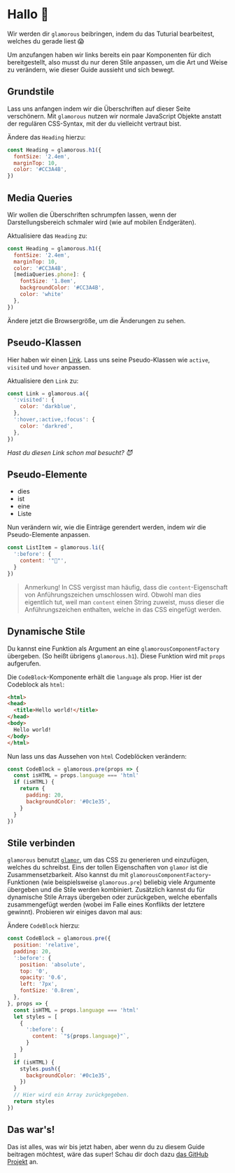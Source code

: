 # Hallo 👋

Wir werden dir `glamorous` beibringen, indem du das Tuturial bearbeitest,
welches du gerade liest 😱

Um anzufangen haben wir links bereits ein paar Komponenten für dich bereitgestellt,
also musst du nur deren Stile anpassen, um die Art und Weise zu verändern,
wie dieser Guide aussieht und sich bewegt.

## Grundstile

Lass uns anfangen indem wir die Überschriften auf dieser Seite verschönern.
Mit `glamorous` nutzen wir normale JavaScript Objekte anstatt der regulären
CSS-Syntax, mit der du vielleicht vertraut bist.

Ändere das `Heading` hierzu:

```js
const Heading = glamorous.h1({
  fontSize: '2.4em',
  marginTop: 10,
  color: '#CC3A4B',
})
```

## Media Queries

Wir wollen die Überschriften schrumpfen lassen, wenn der
Darstellungsbereich schmaler wird (wie auf mobilen Endgeräten).

Aktualisiere das `Heading` zu:

```js
const Heading = glamorous.h1({
  fontSize: '2.4em',
  marginTop: 10,
  color: '#CC3A4B',
  [mediaQueries.phone]: {
    fontSize: '1.8em',
    backgroundColor: '#CC3A4B',
    color: 'white'
  },
})
```

Ändere jetzt die Browsergröße, um die Änderungen zu sehen.

## Pseudo-Klassen

Hier haben wir einen [Link](https://www.youtube.com/watch?v=dQw4w9WgXcQ).
Lass uns seine Pseudo-Klassen wie `active`, `visited` und `hover` anpassen.

Aktualisiere den `Link` zu:

```js
const Link = glamorous.a({
  ':visited': {
    color: 'darkblue',
  },
  ':hover,:active,:focus': {
    color: 'darkred',
  },
})
```

_Hast du diesen Link schon mal besucht? 😈_

## Pseudo-Elemente

- dies
- ist
- eine
- Liste

Nun verändern wir, wie die Einträge gerendert werden,
indem wir die Pseudo-Elemente anpassen.

```js
const ListItem = glamorous.li({
  ':before': {
    content: '"💎"',
  }
})
```

> Anmerkung! In CSS vergisst man häufig, dass die `content`-Eigenschaft von
> Anführungszeichen umschlossen wird. Obwohl man dies eigentlich tut, weil
> man `content` einen String zuweist, muss dieser die Anführungszeichen
> enthalten, welche in das CSS eingefügt werden.

## Dynamische Stile

Du kannst eine Funktion als Argument an eine `glamorousComponentFactory` übergeben.
(So heißt übrigens `glamorous.h1`). Diese Funktion wird mit `props` aufgerufen.

Die `CodeBlock`-Komponente erhält die `language` als prop. Hier ist der Codeblock
als `html`:

```html
<html>
<head>
  <title>Hello world!</title>
</head>
<body>
  Hello world!
</body>
</html>
```

Nun lass uns das Aussehen von `html` Codeblöcken verändern:

```js
const CodeBlock = glamorous.pre(props => {
  const isHTML = props.language === 'html'
  if (isHTML) {
    return {
      padding: 20,
      backgroundColor: '#0c1e35',
    }
  }
})
```

  ## Stile verbinden

`glamorous` benutzt [`glamor`](https://github.com/threepointone/glamor),
um das CSS zu generieren und einzufügen, welches du schreibst. Eins der tollen
Eigenschaften von `glamor` ist die Zusammensetzbarkeit. Also kannst du mit
`glamorousComponentFactory`-Funktionen (wie beispielsweise `glamorous.pre`)
beliebig viele Argumente übergeben und die Stile werden kombiniert.
Zusätzlich kannst du für dynamische Stile Arrays übergeben oder zurückgeben,
welche ebenfalls zusammengefügt werden (wobei im Falle eines Konflikts der
letztere gewinnt). Probieren wir einiges davon mal aus:

Ändere `CodeBlock` hierzu:

```js
const CodeBlock = glamorous.pre({
  position: 'relative',
  padding: 20,
  ':before': {
    position: 'absolute',
    top: '0',
    opacity: '0.6',
    left: '7px',
    fontSize: '0.8rem',
  },
}, props => {
  const isHTML = props.language === 'html'
  let styles = [
    {
      ':before': {
        content: `"${props.language}"`,
      }
    }
  ]
  if (isHTML) {
    styles.push({
      backgroundColor: '#0c1e35',
    })
  }
  // Hier wird ein Array zurückgegeben.
  return styles
})
```

## Das war's!

Das ist alles, was wir bis jetzt haben, aber wenn du zu diesem Guide beitragen möchtest,
wäre das super! Schau dir doch dazu [das GitHub Projekt](https://github.com/kentcdodds/glamorous-website) an.
